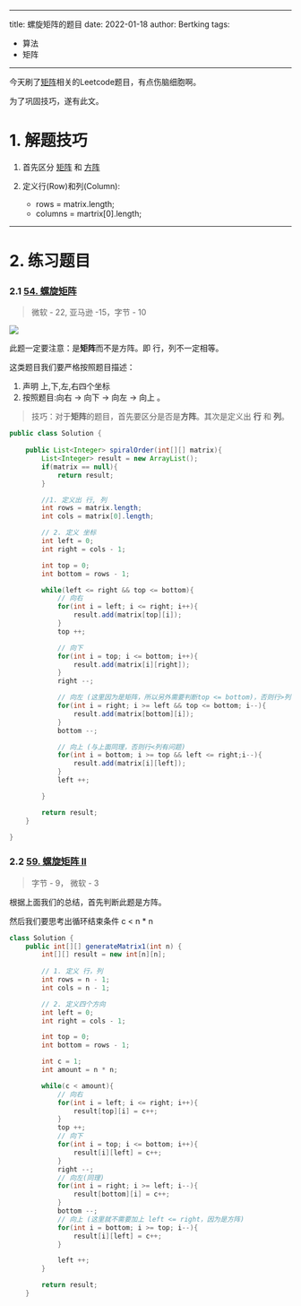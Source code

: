  ---
title: 螺旋矩阵的题目
date: 2022-01-18
author: Bertking
tags:
  - 算法
  - 矩阵
---

今天刷了[矩阵](https://zh.wikipedia.org/wiki/%E7%9F%A9%E9%98%B5)相关的Leetcode题目，有点伤脑细胞啊。

为了巩固技巧，遂有此文。

# 1. 解题技巧

1. 首先区分 [矩阵](https://zh.wikipedia.org/wiki/%E7%9F%A9%E9%98%B5) 和 [方阵](https://zh.wikipedia.org/wiki/%E6%96%B9%E5%9D%97%E7%9F%A9%E9%98%B5)

2. 定义行(Row)和列(Column): 
    *  rows = matrix.length;
    *  columns = martrix[0].length;

    
---

# 2. 练习题目

### 2.1  [54. 螺旋矩阵](https://leetcode-cn.com/problems/spiral-matrix/)
> 微软 - 22, 亚马逊 -15，字节 - 10 

![](https://assets.leetcode.com/uploads/2020/11/13/spiral.jpg)

此题一定要注意：是**矩阵**而不是方阵。即 行，列不一定相等。

这类题目我们要严格按照题目描述：
1. 声明 上,下,左,右四个坐标
2. 按照题目:向右 -> 向下 -> 向左 -> 向上 。 

> 技巧：对于**矩阵**的题目，首先要区分是否是**方阵**。其次是定义出 **行** 和 **列**。

```java
public class Solution {
    
    public List<Integer> spiralOrder(int[][] matrix){
        List<Integer> result = new ArrayList();
        if(matrix == null){
            return result;
        }

        //1. 定义出 行, 列
        int rows = matrix.length;
        int cols = matrix[0].length;

        // 2. 定义 坐标
        int left = 0;
        int right = cols - 1;

        int top = 0;
        int bottom = rows - 1;

        while(left <= right && top <= bottom){
            // 向右
            for(int i = left; i <= right; i++){
                result.add(matrix[top][i]);
            }
            top ++;

            // 向下
            for(int i = top; i <= bottom; i++){
                result.add(matrix[i][right]);
            }
            right --;

            // 向左 (这里因为是矩阵，所以另外需要判断top <= bottom)，否则行>列有问题
            for(int i = right; i >= left && top <= bottom; i--){
                result.add(matrix[bottom][i]);
            }
            bottom --;

            // 向上 (与上面同理，否则行<列有问题)
            for(int i = bottom; i >= top && left <= right;i--){
                result.add(matrix[i][left]);
            }
            left ++;

        }

        return result;
    }

}
```


### 2.2 [59. 螺旋矩阵 II](https://leetcode-cn.com/problems/spiral-matrix-ii/)
> 字节 - 9， 微软 - 3

根据上面我们的总结，首先判断此题是方阵。

然后我们要思考出循环结束条件 c <  n * n

```java
class Solution {
    public int[][] generateMatrix1(int n) {
        int[][] result = new int[n][n];
        
        // 1. 定义 行，列
        int rows = n - 1;
        int cols = n - 1;

        // 2. 定义四个方向
        int left = 0;
        int right = cols - 1;

        int top = 0;
        int bottom = rows - 1;

        int c = 1;
        int amount = n * n;

        while(c < amount){
            // 向右
            for(int i = left; i <= right; i++){
                result[top][i] = c++;
            }
            top ++;
            // 向下
            for(int i = top; i <= bottom; i++){
                result[i][left] = c++;
            }
            right --;
            // 向左(同理)
            for(int i = right; i >= left; i--){
                result[bottom][i] = c++;
            }
            bottom --;
            // 向上 (这里就不需要加上 left <= right，因为是方阵)
            for(int i = bottom; i >= top; i--){
                result[i][left] = c++;
            }

            left ++;
        }

        return result;
    }
```
